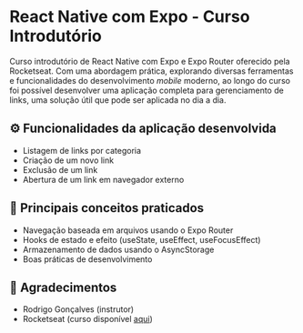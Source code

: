 # React Native com Expo - Curso Introdutório

Curso introdutório de React Native com Expo e Expo Router oferecido pela Rocketseat. Com uma abordagem prática, explorando diversas ferramentas e funcionalidades do desenvolvimento *mobile* moderno, ao longo do curso foi possível desenvolver uma aplicação completa para gerenciamento de links, uma solução útil que pode ser aplicada no dia a dia.

## ⚙️ Funcionalidades da aplicação desenvolvida
- Listagem de links por categoria
- Criação de um novo link
- Exclusão de um link
- Abertura de um link em navegador externo

## 🧠 Principais conceitos praticados
- Navegação baseada em arquivos usando o Expo Router
- Hooks de estado e efeito (useState, useEffect, useFocusEffect)
- Armazenamento de dados usando o AsyncStorage
- Boas práticas de desenvolvimento

## 🤝 Agradecimentos
- Rodrigo Gonçalves (instrutor)
- Rocketseat (curso disponível [aqui](https://app.rocketseat.com.br/journey/expo-com-react-native-curso-introdutorio/overview))
